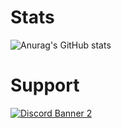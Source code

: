 # Stats
![Anurag's GitHub stats](https://github-readme-stats.vercel.app/api?username=wasabirobby&show_icons=true&theme=radical&title_color=43ea80&text_color=43ea80&icon_color=43ea80&bg_color=0d1117)

# Support
<a href='https://discord.gg/79zjvy4JMs'>![Discord Banner 2](https://discordapp.com/api/guilds/1025493337031049358/widget.png?style=banner2)</a>




<!---
WasabiRobby/WasabiRobby is a ✨ special ✨ repository because its `README.md` (this file) appears on your GitHub profile.
You can click the Preview link to take a look at your changes.
--->
